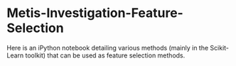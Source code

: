 # Metis-Investigation-Feature-Selection

Here is an iPython notebook detailing various methods (mainly in the Scikit-Learn toolkit) that can be used as feature selection methods.
